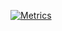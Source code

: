 [![Metrics](https://raw.githubusercontent.com/mrinjamul/mrinjamul/main/github-metrics.svg)](https://github.com/mrinjamul)
